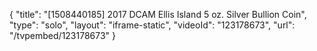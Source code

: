 {
    "title": "[1508440185] 2017 DCAM Ellis Island 5 oz. Silver Bullion Coin",
    "type": "solo",
    "layout": "iframe-static",
    "videoId": "123178673",
    "url": "\/tvpembed\/123178673"
}